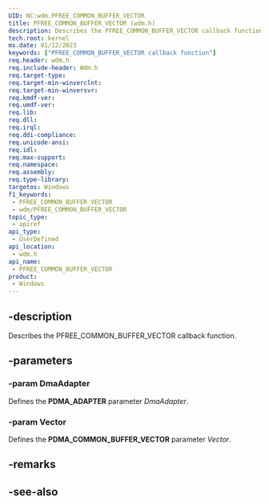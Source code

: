 ```yaml
---
UID: NC:wdm.PFREE_COMMON_BUFFER_VECTOR
title: PFREE_COMMON_BUFFER_VECTOR (wdm.h)
description: Describes the PFREE_COMMON_BUFFER_VECTOR callback function.
tech.root: kernel
ms.date: 01/12/2023
keywords: ["PFREE_COMMON_BUFFER_VECTOR callback function"]
req.header: wdm.h
req.include-header: Wdm.h
req.target-type: 
req.target-min-winverclnt: 
req.target-min-winversvr: 
req.kmdf-ver: 
req.umdf-ver: 
req.lib: 
req.dll: 
req.irql: 
req.ddi-compliance: 
req.unicode-ansi: 
req.idl: 
req.max-support: 
req.namespace: 
req.assembly: 
req.type-library: 
targetos: Windows
f1_keywords:
 - PFREE_COMMON_BUFFER_VECTOR
 - wdm/PFREE_COMMON_BUFFER_VECTOR
topic_type:
 - apiref
api_type:
 - UserDefined
api_location:
 - wdm.h
api_name:
 - PFREE_COMMON_BUFFER_VECTOR
product:
 - Windows
---
```


## -description

Describes the PFREE_COMMON_BUFFER_VECTOR callback function.

## -parameters

### -param DmaAdapter

Defines the **PDMA_ADAPTER** parameter *DmaAdapter*.

### -param Vector

Defines the **PDMA_COMMON_BUFFER_VECTOR** parameter *Vector*.

## -remarks

## -see-also
